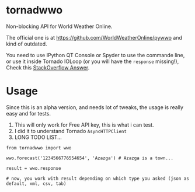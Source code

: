 tornadwwo
=========

Non-blocking API for World Weather Online.

The official one is at https://github.com/WorldWeatherOnline/pywwo and kind of outdated.

You need to use IPython QT Console or Spyder to use the commande line, or use it inside Tornado IOLoop (or you will have the `response` missing!), Check this [StackOverflow Answer](http://stackoverflow.com/questions/27284172/ipython-dont-execute-codes-like-python).

Usage
=========

Since this is an alpha version, and needs lot of tweaks, the usage is really easy and for tests.

1. This will only work for Free API key, this is what i can test.
2. I did it to understand Tornado `AsyncHTTPClient`
3. LONG TODO LIST...

`from tornadwwo import wwo`

`wwo.forecast('1234566776554654', 'Azazga') # Azazga is a town...`
 
`result = wwo.response`

`# now, you work with result depending on which type you asked (json as default, xml, csv, tab)`

